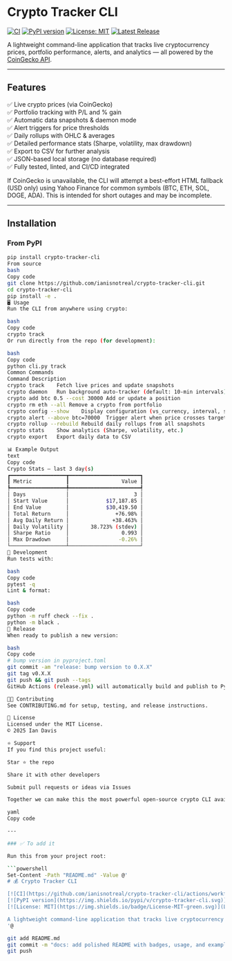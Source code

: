 # Crypto Tracker CLI

[![CI](https://github.com/ianisnotreal/crypto-tracker-cli/actions/workflows/ci.yml/badge.svg)](https://github.com/ianisnotreal/crypto-tracker-cli/actions/workflows/ci.yml)
[![PyPI version](https://img.shields.io/pypi/v/crypto-tracker-cli.svg)](https://pypi.org/project/crypto-tracker-cli/)
[![License: MIT](https://img.shields.io/badge/License-MIT-green.svg)](LICENSE)
[![Latest Release](https://img.shields.io/github/v/release/ianisnotreal/crypto-tracker-cli?display_name=tag&sort=semver)](https://github.com/ianisnotreal/crypto-tracker-cli/releases)


A lightweight command-line application that tracks live cryptocurrency prices, portfolio performance, alerts, and analytics — all powered by the [CoinGecko API](https://www.coingecko.com/).

---

## Features

✅ Live crypto prices (via CoinGecko)  
✅ Portfolio tracking with P/L and % gain  
✅ Automatic data snapshots & daemon mode  
✅ Alert triggers for price thresholds  
✅ Daily rollups with OHLC & averages  
✅ Detailed performance stats (Sharpe, volatility, max drawdown)  
✅ Export to CSV for further analysis  
✅ JSON-based local storage (no database required)  
✅ Fully tested, linted, and CI/CD integrated

If CoinGecko is unavailable, the CLI will attempt a best-effort HTML fallback (USD only) using Yahoo Finance for common symbols (BTC, ETH, SOL, DOGE, ADA). This is intended for short outages and may be incomplete.

---

##  Installation

### From PyPI
```bash
pip install crypto-tracker-cli
From source
bash
Copy code
git clone https://github.com/ianisnotreal/crypto-tracker-cli.git
cd crypto-tracker-cli
pip install -e .
🖥️ Usage
Run the CLI from anywhere using crypto:

bash
Copy code
crypto track
Or run directly from the repo (for development):

bash
Copy code
python cli.py track
Common Commands
Command	Description
crypto track	Fetch live prices and update snapshots
crypto daemon	Run background auto-tracker (default: 10-min intervals)
crypto add btc 0.5 --cost 30000	Add or update a position
crypto rm eth --all	Remove a crypto from portfolio
crypto config --show	Display configuration (vs_currency, interval, symbols)
crypto alert --above btc=70000	Trigger alert when price crosses target
crypto rollup --rebuild	Rebuild daily rollups from all snapshots
crypto stats	Show analytics (Sharpe, volatility, etc.)
crypto export	Export daily data to CSV

📊 Example Output
text
Copy code
Crypto Stats — last 3 day(s)
┏━━━━━━━━━━━━━━━━━━┳━━━━━━━━━━━━━━━━━━━━━━━┓
┃ Metric           ┃                 Value ┃
┡━━━━━━━━━━━━━━━━━━╇━━━━━━━━━━━━━━━━━━━━━━━┩
│ Days             │                     3 │
│ Start Value      │            $17,187.85 │
│ End Value        │            $30,419.50 │
│ Total Return     │               +76.98% │
│ Avg Daily Return │              +38.463% │
│ Daily Volatility │       38.723% (stdev) │
│ Sharpe Ratio     │                 0.993 │
│ Max Drawdown     │                -0.26% │
└──────────────────┴───────────────────────┘
🧪 Development
Run tests with:

bash
Copy code
pytest -q
Lint & format:

bash
Copy code
python -m ruff check --fix .
python -m black .
🚀 Release
When ready to publish a new version:

bash
Copy code
# bump version in pyproject.toml
git commit -am "release: bump version to 0.X.X"
git tag v0.X.X
git push && git push --tags
GitHub Actions (release.yml) will automatically build and publish to PyPI.

🧑‍💻 Contributing
See CONTRIBUTING.md for setup, testing, and release instructions.

📄 License
Licensed under the MIT License.
© 2025 Ian Davis

⭐ Support
If you find this project useful:

Star ⭐ the repo

Share it with other developers

Submit pull requests or ideas via Issues

Together we can make this the most powerful open-source crypto CLI available.

yaml
Copy code

---

### ✅ To add it

Run this from your project root:

```powershell
Set-Content -Path "README.md" -Value @'
# 💰 Crypto Tracker CLI

[![CI](https://github.com/ianisnotreal/crypto-tracker-cli/actions/workflows/ci.yml/badge.svg)](https://github.com/ianisnotreal/crypto-tracker-cli/actions/workflows/ci.yml)
[![PyPI version](https://img.shields.io/pypi/v/crypto-tracker-cli.svg)](https://pypi.org/project/crypto-tracker-cli/)
[![License: MIT](https://img.shields.io/badge/License-MIT-green.svg)](LICENSE)

A lightweight command-line application that tracks live cryptocurrency prices, portfolio performance, alerts, and analytics — all powered by the CoinGecko API.
'@

git add README.md
git commit -m "docs: add polished README with badges, usage, and examples"
git push